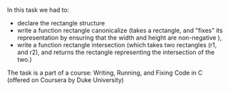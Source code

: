 

In this task we had to:

- declare the rectangle structure 
- write a function rectangle canonicalize (takes a rectangle, and "fixes" its representation 
by ensuring that the width and height are non-negative ), 
- write a function rectangle intersection (which takes two rectangles (r1, and r2), and returns 
the rectangle representing the intersection of the two.)


The task is a part of a course: Writing, Running, and Fixing Code in C (offered on Coursera by Duke University)
